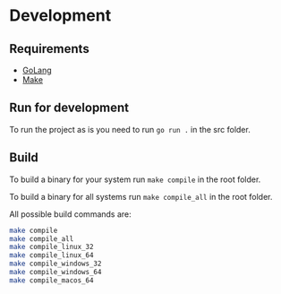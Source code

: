 # Development

## Requirements

- [GoLang](https://golang.org/)
- [Make](https://www.gnu.org/software/make/)

## Run for development

To run the project as is you need to run `go run .` in the src folder.

## Build

To build a binary for your system run `make compile` in the root folder.

To build a binary for all systems run `make compile_all` in the root folder.

All possible build commands are:

```bash
make compile
make compile_all
make compile_linux_32
make compile_linux_64
make compile_windows_32
make compile_windows_64
make compile_macos_64
```
